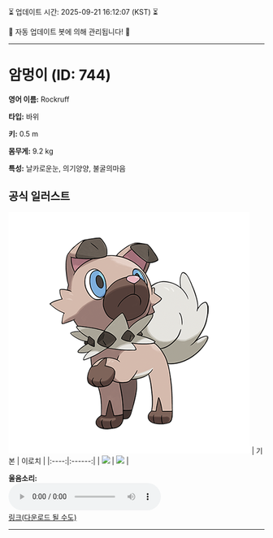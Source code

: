 
⏳ 업데이트 시간: 2025-09-21 16:12:07 (KST) ⏳

🤖 자동 업데이트 봇에 의해 관리됩니다! 🤖

---

# 암멍이 (ID: 744)
**영어 이름:** Rockruff

**타입:** 바위

**키:** 0.5 m

**몸무게:** 9.2 kg

**특성:** 날카로운눈, 의기양양, 불굴의마음

## 공식 일러스트
![](https://raw.githubusercontent.com/PokeAPI/sprites/master/sprites/pokemon/other/official-artwork/744.png)
| 기본 | 이로치 |
|:----:|:------:|
| <img src="http://play.pokemonshowdown.com/sprites/ani/rockruff.gif" width="200"> | <img src="http://play.pokemonshowdown.com/sprites/ani-shiny/rockruff.gif" width="200"> |

**울음소리:**<br><audio controls src="https://raw.githubusercontent.com/PokeAPI/cries/main/cries/pokemon/latest/744.ogg"></audio><br> [링크(다운로드 될 수도)](https://raw.githubusercontent.com/PokeAPI/cries/main/cries/pokemon/latest/744.ogg)


---
